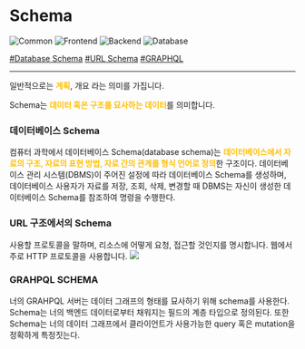 # Schema

![Common](https://raw.githubusercontent.com/meotitda/DICTIONARY/master/2TAT1C/Label_Common.png)
![Frontend](https://raw.githubusercontent.com/meotitda/DICTIONARY/master/2TAT1C/Label_Frontend.png)
![Backend](https://raw.githubusercontent.com/meotitda/DICTIONARY/master/2TAT1C/Label_Backend.png)
![Database](https://raw.githubusercontent.com/meotitda/DICTIONARY/master/2TAT1C/Label_Database.png)

<a href="https://ko.wikipedia.org/wiki/%EB%8D%B0%EC%9D%B4%ED%84%B0%EB%B2%A0%EC%9D%B4%EC%8A%A4_%EC%8A%A4%ED%82%A4%EB%A7%88">#Database Schema</a>
<a href="https://developer.mozilla.org/ko/docs/Web/HTTP/Basics_of_HTTP/Identifying_resources_on_the_Web">#URL Schema</a>
<a href="https://www.apollographql.com/docs/apollo-server/schema/schema/">#GRAPHQL</a>

---

일반적으로는 <span style="color:#FFBF00; font-weight:bold;">계획</span>, 개요 라는 의미를 가집니다.

Schema는 <span style="color:#FFBF00; font-weight:bold;">데이터 혹은 구조를 묘사하는 데이터</span>를 의미합니다.

<h3>데이터베이스 Schema</h3>

컴퓨터 과학에서 데이터베이스 Schema(database schema)는 <span style="color:#FFBF00; font-weight:bold;">데이터베이스에서 자료의 구조, 자료의 표현 방법, 자료 간의 관계를 형식 언어로 정의</span>한 구조이다. 데이터베이스 관리 시스템(DBMS)이 주어진 설정에 따라 데이터베이스 Schema를 생성하며, 데이터베이스 사용자가 자료를 저장, 조회, 삭제, 변경할 때 DBMS는 자신이 생성한 데이터베이스 Schema를 참조하여 명령을 수행한다.

<h3>URL 구조에서의 Schema</h3>
사용할 프로토콜을 말하며, 리소스에 어떻게 요청, 접근할 것인지를 명시합니다.
웹에서 주로 HTTP 프로토콜을 사용합니다.
<img src="https://user-images.githubusercontent.com/41575415/98444217-ca010a00-2153-11eb-9dbe-16ad8790302c.png"></a>

<h3>GRAHPQL SCHEMA</h3>

너의 GRAHPQL 서버는 데이터 그래프의 형태를 묘사하기 위해 schema를 사용한다. Schema는 너의 백엔드 데이터로부터 채워지는 필드의 계층 타입으로 정의된다. 또한 Schema는 너의 데이터 그래프에서 클라이언트가 사용가능한 query 혹은 mutation을 정확하게 특정짓는다.
